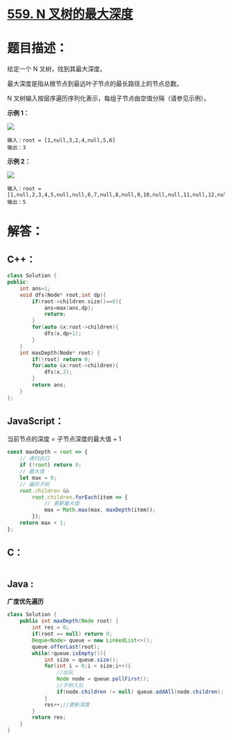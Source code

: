 # [559. N 叉树的最大深度](https://leetcode-cn.com/problems/maximum-depth-of-n-ary-tree/)

# 题目描述：

给定一个 N 叉树，找到其最大深度。

最大深度是指从根节点到最远叶子节点的最长路径上的节点总数。

N 叉树输入按层序遍历序列化表示，每组子节点由空值分隔（请参见示例）。



**示例 1：**

![](https://assets.leetcode.com/uploads/2018/10/12/narytreeexample.png)

```
输入：root = [1,null,3,2,4,null,5,6]
输出：3
```

**示例 2：**

![](https://assets.leetcode.com/uploads/2019/11/08/sample_4_964.png)

```
输入：root = [1,null,2,3,4,5,null,null,6,7,null,8,null,9,10,null,null,11,null,12,null,13,null,null,14]
输出：5
```



# 解答：

## C++：

```cpp
class Solution {
public:
    int ans=1;
    void dfs(Node* root,int dp){
        if(root->children.size()==0){
            ans=max(ans,dp);
            return;
        }
        for(auto &x:root->children){
            dfs(x,dp+1);
        }
    }
    int maxDepth(Node* root) {
        if(!root) return 0;
        for(auto &x:root->children){
            dfs(x,2);
        }
        return ans;
    }
};
```

## JavaScript：

当前节点的深度 = 子节点深度的最大值 + 1

```javascript
const maxDepth = root => {
    // 递归出口
    if (!root) return 0;
    // 最大值
    let max = 0;
    // 遍历子树
    root.children &&
        root.children.forEach(item => {
            // 更新最大值
            max = Math.max(max, maxDepth(item));
        });
    return max + 1;
};
```

## C：

```c

```

## Java :
**广度优先遍历**
```java
class Solution {
    public int maxDepth(Node root) {
        int res = 0;
        if(root == null) return 0;
        Deque<Node> queue = new LinkedList<>();
        queue.offerLast(root);
        while(!queue.isEmpty()){
            int size = queue.size();
            for(int i = 0;i < size;i++){
                //出队
                Node node = queue.pollFirst();
                //子树入队
                if(node.children != null) queue.addAll(node.children);
            }
            res++;//更新深度
        }
        return res;
    }
}
```
